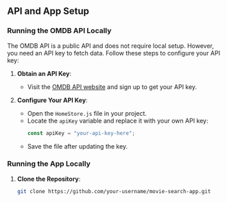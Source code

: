 ## API and App Setup

### Running the OMDB API Locally

The OMDB API is a public API and does not require local setup. However, you need an API key to fetch data. Follow these steps to configure your API key:

1. **Obtain an API Key**:
   - Visit the [OMDB API website](http://www.omdbapi.com/) and sign up to get your API key.

2. **Configure Your API Key**:
   - Open the `HomeStore.js` file in your project.
   - Locate the `apiKey` variable and replace it with your own API key:
     ```javascript
     const apiKey = "your-api-key-here";
     ```
   - Save the file after updating the key.

### Running the App Locally

1. **Clone the Repository**:
   ```bash
   git clone https://github.com/your-username/movie-search-app.git
